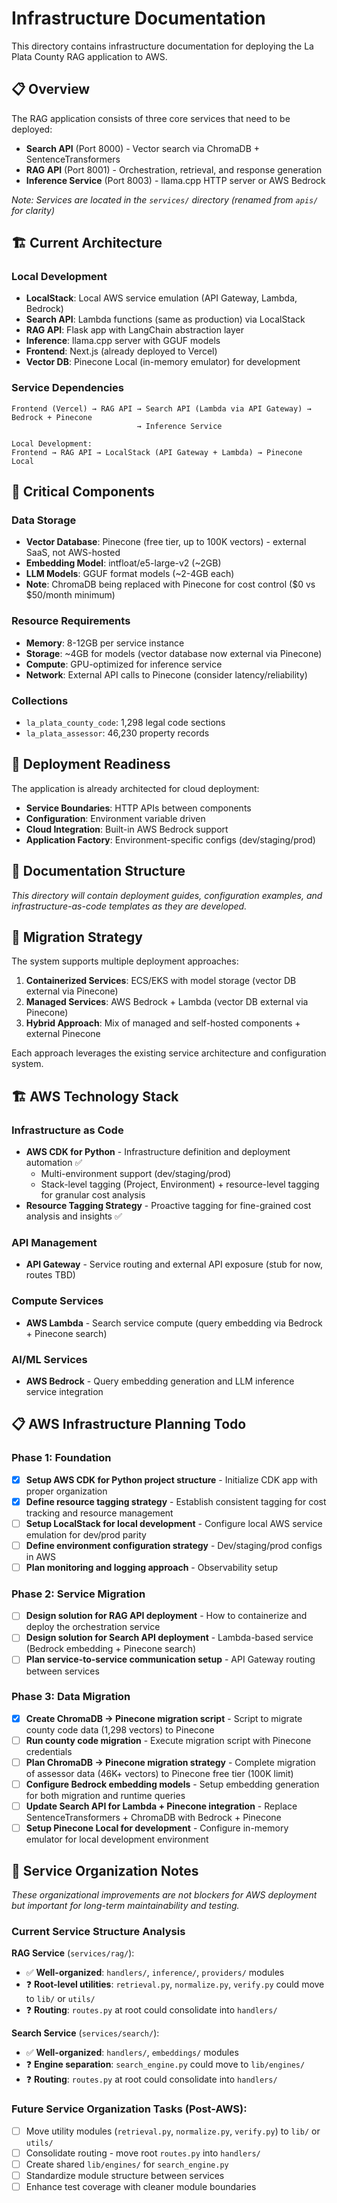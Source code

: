 # Infrastructure Documentation

This directory contains infrastructure documentation for deploying the La Plata County RAG application to AWS.

## 📋 Overview

The RAG application consists of three core services that need to be deployed:

- **Search API** (Port 8000) - Vector search via ChromaDB + SentenceTransformers
- **RAG API** (Port 8001) - Orchestration, retrieval, and response generation
- **Inference Service** (Port 8003) - llama.cpp HTTP server or AWS Bedrock

*Note: Services are located in the `services/` directory (renamed from `apis/` for clarity)*

## 🏗️ Current Architecture

### Local Development
- **LocalStack**: Local AWS service emulation (API Gateway, Lambda, Bedrock)
- **Search API**: Lambda functions (same as production) via LocalStack
- **RAG API**: Flask app with LangChain abstraction layer  
- **Inference**: llama.cpp server with GGUF models
- **Frontend**: Next.js (already deployed to Vercel)
- **Vector DB**: Pinecone Local (in-memory emulator) for development

### Service Dependencies
```
Frontend (Vercel) → RAG API → Search API (Lambda via API Gateway) → Bedrock + Pinecone
                            → Inference Service
                            
Local Development:
Frontend → RAG API → LocalStack (API Gateway + Lambda) → Pinecone Local
```

## 💾 Critical Components

### Data Storage
- **Vector Database**: Pinecone (free tier, up to 100K vectors) - external SaaS, not AWS-hosted
- **Embedding Model**: intfloat/e5-large-v2 (~2GB)
- **LLM Models**: GGUF format models (~2-4GB each)
- **Note**: ChromaDB being replaced with Pinecone for cost control ($0 vs $50/month minimum)

### Resource Requirements
- **Memory**: 8-12GB per service instance
- **Storage**: ~4GB for models (vector database now external via Pinecone)
- **Compute**: GPU-optimized for inference service
- **Network**: External API calls to Pinecone (consider latency/reliability)

### Collections
- `la_plata_county_code`: 1,298 legal code sections
- `la_plata_assessor`: 46,230 property records

## 🚀 Deployment Readiness

The application is already architected for cloud deployment:

- **Service Boundaries**: HTTP APIs between components
- **Configuration**: Environment variable driven
- **Cloud Integration**: Built-in AWS Bedrock support
- **Application Factory**: Environment-specific configs (dev/staging/prod)

## 📁 Documentation Structure

*This directory will contain deployment guides, configuration examples, and infrastructure-as-code templates as they are developed.*

## 🔄 Migration Strategy

The system supports multiple deployment approaches:

1. **Containerized Services**: ECS/EKS with model storage (vector DB external via Pinecone)
2. **Managed Services**: AWS Bedrock + Lambda (vector DB external via Pinecone)
3. **Hybrid Approach**: Mix of managed and self-hosted components + external Pinecone

Each approach leverages the existing service architecture and configuration system.

## 🏗️ AWS Technology Stack

### Infrastructure as Code
- **AWS CDK for Python** - Infrastructure definition and deployment automation ✅
  - Multi-environment support (dev/staging/prod)
  - Stack-level tagging (Project, Environment) + resource-level tagging for granular cost analysis
- **Resource Tagging Strategy** - Proactive tagging for fine-grained cost analysis and insights ✅

### API Management
- **API Gateway** - Service routing and external API exposure (stub for now, routes TBD)

### Compute Services
- **AWS Lambda** - Search service compute (query embedding via Bedrock + Pinecone search)

### AI/ML Services
- **AWS Bedrock** - Query embedding generation and LLM inference service integration

## 📋 AWS Infrastructure Planning Todo

### Phase 1: Foundation
- [x] **Setup AWS CDK for Python project structure** - Initialize CDK app with proper organization
- [x] **Define resource tagging strategy** - Establish consistent tagging for cost tracking and resource management
- [ ] **Setup LocalStack for local development** - Configure local AWS service emulation for dev/prod parity
- [ ] **Define environment configuration strategy** - Dev/staging/prod configs in AWS
- [ ] **Plan monitoring and logging approach** - Observability setup

### Phase 2: Service Migration
- [ ] **Design solution for RAG API deployment** - How to containerize and deploy the orchestration service
- [ ] **Design solution for Search API deployment** - Lambda-based service (Bedrock embedding + Pinecone search)
- [ ] **Plan service-to-service communication setup** - API Gateway routing between services

### Phase 3: Data Migration
- [x] **Create ChromaDB → Pinecone migration script** - Script to migrate county code data (1,298 vectors) to Pinecone
- [ ] **Run county code migration** - Execute migration script with Pinecone credentials
- [ ] **Plan ChromaDB → Pinecone migration strategy** - Complete migration of assessor data (46K+ vectors) to Pinecone free tier (100K limit)
- [ ] **Configure Bedrock embedding models** - Setup embedding generation for both migration and runtime queries
- [ ] **Update Search API for Lambda + Pinecone integration** - Replace SentenceTransformers + ChromaDB with Bedrock + Pinecone
- [ ] **Setup Pinecone Local for development** - Configure in-memory emulator for local development environment

## 🔧 Service Organization Notes

*These organizational improvements are not blockers for AWS deployment but important for long-term maintainability and testing.*

### Current Service Structure Analysis

**RAG Service** (`services/rag/`):
- ✅ **Well-organized**: `handlers/`, `inference/`, `providers/` modules
- ❓ **Root-level utilities**: `retrieval.py`, `normalize.py`, `verify.py` could move to `lib/` or `utils/`
- ❓ **Routing**: `routes.py` at root could consolidate into `handlers/`

**Search Service** (`services/search/`):
- ✅ **Well-organized**: `handlers/`, `embeddings/` modules  
- ❓ **Engine separation**: `search_engine.py` could move to `lib/engines/`
- ❓ **Routing**: `routes.py` at root could consolidate into `handlers/`

### Future Service Organization Tasks (Post-AWS):
- [ ] Move utility modules (`retrieval.py`, `normalize.py`, `verify.py`) to `lib/` or `utils/`
- [ ] Consolidate routing - move root `routes.py` into `handlers/`
- [ ] Create shared `lib/engines/` for `search_engine.py`
- [ ] Standardize module structure between services
- [ ] Enhance test coverage with cleaner module boundaries